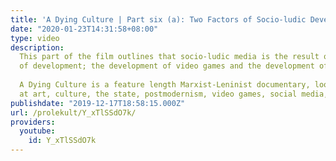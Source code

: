 ```yaml
---
title: 'A Dying Culture | Part six (a): Two Factors of Socio-ludic Development'
date: "2020-01-23T14:31:58+08:00"
type: video
description:
  This part of the film outlines that socio-ludic media is the result of two strands
  of development; the development of video games and the development of the internet.
  
  A Dying Culture is a feature length Marxist-Leninist documentary, looking
  at art, culture, the state, postmodernism, video games, social media, war and crisis.
publishdate: "2019-12-17T18:58:15.000Z"
url: /prolekult/Y_xTlSSdO7k/
providers:
  youtube:
    id: Y_xTlSSdO7k
---
```


